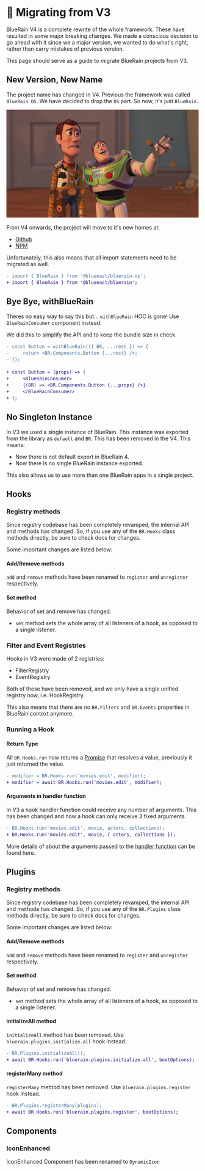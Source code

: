 # 🛂 Migrating from V3

BlueRain V4 is a complete rewrite of the whole framework. These have resulted in some major breaking changes. We made a conscious decision to go ahead with it since we a major version, we wanted to do what's right, rather than carry mistakes of previous version.

This page should serve as a guide to migrate BlueRain projects from V3.

## New Version, New Name

The project name has changed in V4. Previous the framework was called `BlueRain OS`. We have decided to drop the `OS` part. So now, it's just `BlueRain`.

![We&apos;re calling it... BlueRain](../.gitbook/assets/toy-story.png)

From V4 onwards, the project will move to it's new homes at:

* [Github](https://github.com/BlueEastCode/bluerain)
* [NPM](https://www.npmjs.com/package/@blueeast/bluerain)

Unfortunately, this also means that all import statements need to be migrated as well. 

```diff
- import { BlueRain } from '@blueeast/bluerain-os';
+ import { BlueRain } from '@blueeast/bluerain';
```

## Bye Bye, withBlueRain

Theres no easy way to say this but... `withBlueRain` HOC is gone! Use `BlueRainConsumer` component instead.

We did this to simplify the API and to keep the bundle size in check. 

```diff
- const Button = withBlueRain(({ BR, ...rest }) => {
-     return <BR.Components.Button {...rest} />;
- });

+ const Button = (props) => (
+     <BlueRainConsumer>
+     {(BR) => <BR.Components.Button {...props} />}
+     </BlueRainConsumer>
+ );
```

## No Singleton Instance

In V3 we used a single instance of BlueRain. This instance was exported from the library as `default` and `BR`. This has been removed in the V4. This means:

* Now there is not default export in BlueRain 4.
* Now there is no single BlueRain instance exported.

This also allows us to use more than one BlueRain apps in a single project.

## Hooks

### Registry methods

Since registry codebase has been completely revamped, the internal API and methods has  changed. So, if you use any of the `BR.Hooks` class methods directly, be sure to check docs for changes. 

Some important changes are listed below:

#### Add/Remove methods

`add` and `remove` methods have been renamed to `register` and `unregister` respectively.

#### Set method

Behavior of set and remove has changed. 

* `set` method sets the whole array of all listeners of a hook, as opposed to a single listener.

### Filter and Event Registries

Hooks in V3 were made of 2 registries:

* FilterRegistry
* EventRegistry

Both of these have been removed, and we only have a single unified registry now, i.e. HookRegistry.

This also means that there are no `BR.Filters` and `BR.Events` properties in BlueRain context anymore.

### Running a Hook

#### Return Type

All `BR.Hooks.run` now returns a [Promise](https://developer.mozilla.org/en-US/docs/Web/JavaScript/Reference/Global_Objects/Promise) that resolves a value, previously it just returned the value.

```diff
- modifier = BR.Hooks.run('movies.edit', modifier);
+ modifier = await BR.Hooks.run('movies.edit', modifier);
```

#### Arguments in handler function

In V3 a hook handler function could receive any number of arguments. This has been changed and now a hook can only receive 3 fixed arguments.

```diff
- BR.Hooks.run('movies.edit', movie, actors, collections);
+ BR.Hooks.run('movies.edit', movie, { actors, collections });
```

More details of about the arguments passed to the [handler function](../key-concepts/hooks.md#handler-function) can be found here.

## Plugins

### Registry methods

Since registry codebase has been completely revamped, the internal API and methods has  changed. So, if you use any of the `BR.Plugins` class methods directly, be sure to check docs for changes. 

Some important changes are listed below:

#### Add/Remove methods

`add` and `remove` methods have been renamed to `register` and `unregister` respectively.

#### Set method

Behavior of set and remove has changed. 

* `set` method sets the whole array of all listeners of a hook, as opposed to a single listener.

#### initializeAll method

`initializeAll` method has been removed. Use `bluerain.plugins.initialize.all` hook instead.

```diff
- BR.Plugins.initializeAll();
+ await BR.Hooks.run('bluerain.plugins.initialize.all', bootOptions);
```

#### registerMany method

`registerMany` method has been removed. Use `bluerain.plugins.register` hook instead.

```diff
- BR.Plugins.registerMany(plugins);
+ await BR.Hooks.run('bluerain.plugins.register', bootOptions);
```

## Components

### IconEnhanced

IconEnhanced Component has been renamed to `DynamicIcon`

